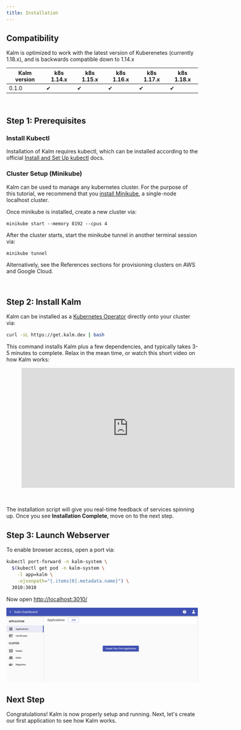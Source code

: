 ```yaml
---
title: Installation
---
```


## Compatibility

Kalm is optimized to work with the latest version of Kuberenetes (currently 1.18.x), and is backwards compatible down to 1.14.x

| Kalm version | k8s 1.14.x | k8s 1.15.x | k8s 1.16.x | k8s 1.17.x | k8s 1.18.x |
| ------------ | ---------- | ---------- | ---------- | ---------- | ---------- |
| 0.1.0        | ✔          | ✔          | ✔          | ✔          | ✔          |

<br>

## Step 1: Prerequisites

### Install Kubectl

Installation of Kalm requires kubectl, which can be installed according to the official <a href="https://kubernetes.io/docs/tasks/tools/install-kubectl/" target="_blank">Install and Set Up kubectl</a> docs.

### Cluster Setup (Minikube)

Kalm can be used to manage any kubernetes cluster. For the purpose of this tutorial, we recommend that you <a href="https://kubernetes.io/docs/tasks/tools/install-minikube/" target="_blank">install Minikube<a>, a single-node localhost cluster.

Once minikube is installed, create a new cluster via:

```
minikube start --memory 8192 --cpus 4
```

After the cluster starts, start the minikube tunnel in another terminal session via:

```
minikube tunnel
```

Alternatively, see the References sections for provisioning clusters on AWS and Google Cloud.

<br>

## Step 2: Install Kalm

Kalm can be installed as a [Kubernetes Operator](https://kubernetes.io/docs/concepts/extend-kubernetes/operator/) directly onto your cluster via:

```sh
curl -sL https://get.kalm.dev | bash
```

This command installs Kalm plus a few dependencies, and typically takes 3-5 minutes to complete. Relax in the mean time, or watch this short video on how Kalm works:

<figure class="video_container">
  <iframe width="560" height="315" src="https://www.youtube.com/embed/fzig4AvMr74" frameborder="0" allowfullscreen="true"> </iframe>
</figure>

<br>

The installation script will give you real-time feedback of services spinning up. Once you see **Installation Complete**, move on to the next step.

## Step 3: Launch Webserver

To enable browser access, open a port via:

```sh
kubectl port-forward -n kalm-system \
  $(kubectl get pod -n kalm-system \
    -l app=kalm \
    -ojsonpath="{.items[0].metadata.name}") \
  3010:3010
```

Now open <a href="http://localhost:3010/" target="_blank">http://localhost:3010/</a>

![login screen](assets/main-page.png)

## Next Step

Congratulations! Kalm is now properly setup and running. Next, let's create our first application to see how Kalm works.
